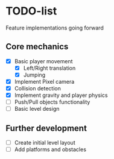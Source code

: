 # TODO-list
Feature implementations going forward
## Core mechanics
- [X] Basic player movement 
    - [X] Left/Right translation
    - [X] Jumping
- [X] Implement Pixel camera
- [X] Collision detection
- [X] Implement gravity and player physics
- [ ] Push/Pull objects functionality
- [ ] Basic level design

## Further development
- [ ] Create initial level layout
- [ ] Add platforms and obstacles